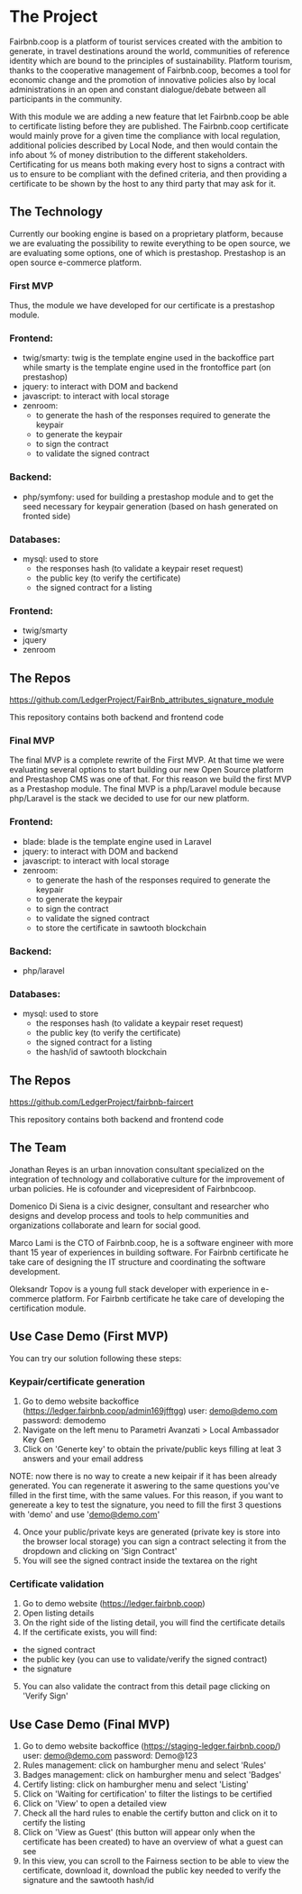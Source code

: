# The  Project

Fairbnb.coop is a platform of tourist services created with the ambition to generate, in travel destinations around the world, communities of reference identity which are bound to the principles of sustainability. Platform tourism, thanks to the cooperative management of Fairbnb.coop, becomes a tool for economic change and the promotion of innovative policies also by local administrations in an open and constant dialogue/debate between all participants in the community.

With this module we are adding a new feature that let Fairbnb.coop be able to certificate listing before they are published. The Fairbnb.coop certificate would mainly prove for a given time the compliance with local regulation, additional policies described by Local Node, and then would contain the info about % of money distribution to the different stakeholders. Certificating for us means both making every host to signs a contract with us to ensure to be compliant with the defined criteria, and then providing a certificate to be shown by the host to any third party that may ask for it.

## The Technology

Currently our booking engine is based on a proprietary platform, because we are evaluating the possibility to rewite everything to be open source, we are evaluating some options, one of which is prestashop. Prestashop is an open source e-commerce platform.

### First MVP
Thus, the module we have developed for our certificate is a prestashop module.

###	Frontend: 

- twig/smarty: twig is the template engine used in the backoffice part while smarty is the template engine used in the frontoffice part (on prestashop)
- jquery: to interact with DOM and backend
- javascript: to interact with local storage
- zenroom: 
  - to generate the hash of the responses required to generate the keypair
  - to generate the keypair
  - to sign the contract
  - to validate the signed contract

###	Backend: 

- php/symfony: used for building a prestashop module and to get the seed necessary for keypair generation (based on hash generated on fronted side)

### Databases:

- mysql: used to store 
  - the responses hash (to validate a keypair reset request)
  - the public key (to verify the certificate)
  - the signed contract for a listing

###	Frontend: 

- twig/smarty
- jquery
- zenroom

## The Repos

https://github.com/LedgerProject/FairBnb_attributes_signature_module

This repository contains both backend and frontend code

### Final MVP
The final MVP is a complete rewrite of the First MVP. At that time we were evaluating several options to start building our new Open Source platform and Prestashop CMS was one of that. For this reason we build the first MVP as a Prestashop module. The final MVP is a php/Laravel module because php/Laravel is the stack we decided to use for our new platform.

###	Frontend: 

- blade: blade is the template engine used in Laravel
- jquery: to interact with DOM and backend
- javascript: to interact with local storage
- zenroom: 
  - to generate the hash of the responses required to generate the keypair
  - to generate the keypair
  - to sign the contract
  - to validate the signed contract
  - to store the certificate in sawtooth blockchain

###	Backend: 

- php/laravel

### Databases:

- mysql: used to store 
  - the responses hash (to validate a keypair reset request)
  - the public key (to verify the certificate)
  - the signed contract for a listing
  - the hash/id of sawtooth blockchain
## The Repos

https://github.com/LedgerProject/fairbnb-faircert

This repository contains both backend and frontend code

## The Team


Jonathan Reyes is an urban innovation consultant specialized on the  integration of technology and collaborative culture for the improvement of urban policies. He is cofounder and vicepresident of Fairbnbcoop.

Domenico Di Siena is a civic designer, consultant and researcher who designs and develop process and tools to help communities and organizations collaborate and learn for social good.

Marco Lami is the CTO of Fairbnb.coop, he is a software engineer with more thant 15 year of experiences in building software. For Fairbnb certificate he take care of designing the IT structure and coordinating the software development.

Oleksandr Topov is a young full stack developer with experience in e-commerce platform. For Fairbnb certificate he take care of developing the certification module.

## Use Case Demo (First MVP)

You can try our solution following these steps:

 ### Keypair/certificate generation
 
 1) Go to demo website backoffice (https://ledger.fairbnb.coop/admin169jfftgg) user: demo@demo.com password: demodemo
 2) Navigate on the left menu to Parametri Avanzati > Local Ambassador Key Gen
 3) Click on  'Generte key' to obtain the private/public keys filling at leat 3 answers and your email address

 NOTE: 
 now there is no way to create a new keipair if it has been already generated. You can regenerate it aswering to the same questions you've filled in the first time,
 with the same values. For this reason, if you want to genereate a key to test the signature, you need to fill the first 3 questions with 'demo' and use 'demo@demo.com'
 
 4) Once your public/private keys are generated (private key is store into the browser local storage) you can sign a contract selecting it from the dropdown and clicking on 'Sign Contract'
 5) You will see the signed contract inside the textarea on the right
 
 
 ### Certificate validation
 
 1) Go to demo website (https://ledger.fairbnb.coop)
 2) Open listing details
 3) On the right side of the listing detail, you will find the certificate details
 4) If the certificate exists, you will find:
  - the signed contract
  - the public key (you can use to validate/verify the signed contract)
  - the signature
 5) You can also validate the contract from this detail page clicking on 'Verify Sign'

## Use Case Demo (Final MVP)
1) Go to demo website backoffice (https://staging-ledger.fairbnb.coop/) user: demo@demo.com password: Demo@123
2) Rules management: click on hamburgher menu and select 'Rules'
3) Badges management: click on hamburgher menu and select 'Badges'
4) Certify listing: click on hamburgher menu and select 'Listing'
5) Click on 'Waiting for certification' to filter the listings to be certified
6) Click on 'View' to open a detailed view
7) Check all the hard rules to enable the certify button and click on it to certify the listing
8) Click on 'View as Guest' (this button will appear only when the certificate has been created) to have an overview of what a guest can see
9) In this view, you can scroll to the Fairness section to be able to view the certificate, download it, download the public key needed to verify the signature and the sawtooth hash/id 
